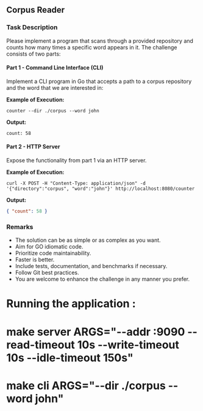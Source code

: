 ## Corpus Reader

### Task Description

Please implement a program that scans through a provided repository and counts how many times a specific word appears in it. The challenge consists of two parts:

#### Part 1 - Command Line Interface (CLI)

Implement a CLI program in Go that accepts a path to a corpus repository and the word that we are interested in:

**Example of Execution:**
```shell
counter --dir ./corpus --word john
```

**Output:**
```
count: 58
```

#### Part 2 - HTTP Server

Expose the functionality from part 1 via an HTTP server.

**Example of Execution:**
```shell
curl -X POST -H "Content-Type: application/json" -d '{"directory":"corpus", "word":"john"}' http://localhost:8080/counter
```

**Output:**
```json
{ "count": 58 }
```

### Remarks

- The solution can be as simple or as complex as you want.
- Aim for GO idiomatic code.
- Prioritize code maintainability.
- Faster is better.
- Include tests, documentation, and benchmarks if necessary.
- Follow Git best practices.
- You are welcome to enhance the challenge in any manner you prefer.


# Running the application :

# make server ARGS="--addr :9090 --read-timeout 10s --write-timeout 10s --idle-timeout 150s"

# make cli ARGS="--dir ./corpus --word john"
